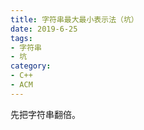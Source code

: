 ```yaml
---
title: 字符串最大最小表示法（坑）
date: 2019-6-25
tags:
- 字符串
- 坑
category:
- C++
- ACM
---
```


先把字符串翻倍。
